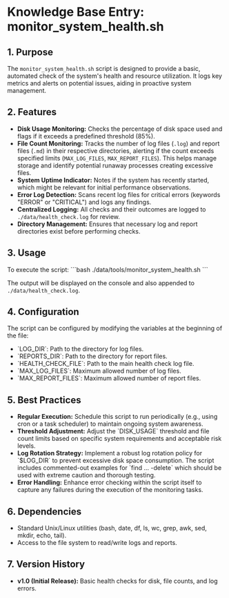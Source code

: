# Knowledge Base Entry: monitor_system_health.sh

## 1. Purpose
The `monitor_system_health.sh` script is designed to provide a basic, automated check of the system's health and resource utilization. It logs key metrics and alerts on potential issues, aiding in proactive system management.

## 2. Features
- **Disk Usage Monitoring:** Checks the percentage of disk space used and flags if it exceeds a predefined threshold (85%).
- **File Count Monitoring:** Tracks the number of log files (`.log`) and report files (`.md`) in their respective directories, alerting if the count exceeds specified limits (`MAX_LOG_FILES`, `MAX_REPORT_FILES`). This helps manage storage and identify potential runaway processes creating excessive files.
- **System Uptime Indicator:** Notes if the system has recently started, which might be relevant for initial performance observations.
- **Error Log Detection:** Scans recent log files for critical errors (keywords "ERROR" or "CRITICAL") and logs any findings.
- **Centralized Logging:** All checks and their outcomes are logged to `./data/health_check.log` for review.
- **Directory Management:** Ensures that necessary log and report directories exist before performing checks.

## 3. Usage
To execute the script:
\`\`\`bash
./data/tools/monitor_system_health.sh
\`\`\`

The output will be displayed on the console and also appended to `./data/health_check.log`.

## 4. Configuration
The script can be configured by modifying the variables at the beginning of the file:
- \`LOG_DIR\`: Path to the directory for log files.
- \`REPORTS_DIR\`: Path to the directory for report files.
- \`HEALTH_CHECK_FILE\`: Path to the main health check log file.
- \`MAX_LOG_FILES\`: Maximum allowed number of log files.
- \`MAX_REPORT_FILES\`: Maximum allowed number of report files.

## 5. Best Practices
- **Regular Execution:** Schedule this script to run periodically (e.g., using cron or a task scheduler) to maintain ongoing system awareness.
- **Threshold Adjustment:** Adjust the \`DISK_USAGE\` threshold and file count limits based on specific system requirements and acceptable risk levels.
- **Log Rotation Strategy:** Implement a robust log rotation policy for \`$LOG_DIR\` to prevent excessive disk space consumption. The script includes commented-out examples for \`find ... -delete\` which should be used with extreme caution and thorough testing.
- **Error Handling:** Enhance error checking within the script itself to capture any failures during the execution of the monitoring tasks.

## 6. Dependencies
- Standard Unix/Linux utilities (bash, date, df, ls, wc, grep, awk, sed, mkdir, echo, tail).
- Access to the file system to read/write logs and reports.

## 7. Version History
- **v1.0 (Initial Release):** Basic health checks for disk, file counts, and log errors.
